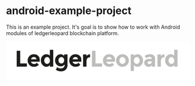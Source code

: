 # android-example-project
This is an example project. It's goal is to show how to work with Android modules of ledgerleopard blockchain platform. 

![Ledger Leopard](leopard_text.png)